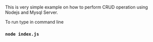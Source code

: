 This is very simple example on how to perform CRUD operation using Nodejs and Mysql Server.

To run type in command line

### `node index.js`